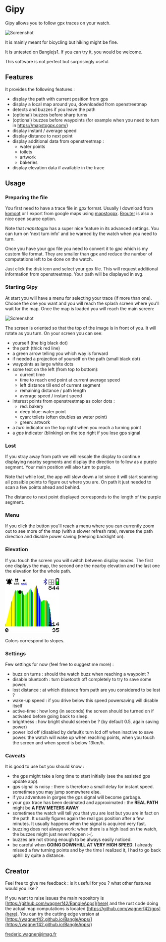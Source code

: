 # Gipy

Gipy allows you to follow gpx traces on your watch.

![Screenshot](splash.png)


It is mainly meant for bicycling but hiking might be fine.

It is untested on Banglejs1. If you can try it, you would be welcome.

This software is not perfect but surprisingly useful.

## Features

It provides the following features :

- display the path with current position from gps
- display a local map around you, downloaded from openstreetmap
- detects and buzzes if you leave the path
- (optional) buzzes before sharp turns
- (optional) buzzes before waypoints 
(for example when you need to turn in https://mapstogpx.com/)
- display instant / average speed
- display distance to next point
- display additional data from openstreetmap :
    - water points
    - toilets
    - artwork
    - bakeries
- display elevation data if available in the trace

## Usage

### Preparing the file

You first need to have a trace file in *gpx* format.
Usually I download from [komoot](https://www.komoot.com/) or I export
from google maps using [mapstogpx](https://mapstogpx.com/). [Brouter](https://brouter.damsy.net) is
also a nice open source option.

Note that *mapstogpx* has a super nice feature in its advanced settings.
You can turn on 'next turn info' and be warned by the watch when you need to turn.

Once you have your gpx file you need to convert it to *gpc* which is my custom file format.
They are smaller than gpx and reduce the number of computations left to be done on the watch.

Just click the disk icon and select your gpx file.
This will request additional information from openstreetmap.
Your path will be displayed in svg.

### Starting Gipy

At start you will have a menu for selecting your trace (if more than one).
Choose the one you want and you will reach the splash screen where you'll wait for the map.
Once the map is loaded you will reach the main screen:

![Screenshot](legend.png)

The screen is oriented so that the top of the image is in front of you.
It will rotate as you turn.
On your screen you can see:

- yourself (the big black dot)
- the path (thick red line)
- a green arrow telling you which way is forward
- if needed a projection of yourself on the path (small black dot)
- waypoints as large white dots
- some text on the left (from top to bottom):
    * current time
    * time to reach end point at current average speed
    * left distance till end of current segment
    * remaining distance / path length
    * average speed / instant speed
- interest points from openstreetmap as color dots :
    * red: bakery
    * deep blue: water point
    * cyan: toilets (often doubles as water point)
    * green: artwork
- a *turn* indicator on the top right when you reach a turning point
- a *gps* indicator (blinking) on the top right if you lose gps signal

### Lost

If you stray away from path we will rescale the display to continue displaying nearby segments and
display the direction to follow as a purple segment. Your main position will also turn to purple.

Note that while lost, the app will slow down a lot since it will start scanning all possible points to figure out where you
are. On path it just needed to scan a few points ahead and behind.

The distance to next point displayed corresponds to the length of the purple segment.

### Menu

If you click the button you'll reach a menu where you can currently zoom out to see more of the map
(with a slower refresh rate), reverse the path direction and disable power saving (keeping backlight on).

### Elevation

If you touch the screen you will switch between display modes.
The first one displays the map, the second one the nearby elevation and the last one the elevation
for the whole path.

![Screenshot](heights.png)

Colors correspond to slopes.

### Settings

Few settings for now (feel free to suggest me more) :

- buzz on turns : should the watch buzz when reaching a waypoint ?
- disable bluetooth : turn bluetooth off completely to try to save some power. 
- lost distance : at which distance from path are you considered to be lost ?
- wake-up speed : if you drive below this speed powersaving will disable itself
- active-time : how long (in seconds) the screen should be turned on if activated before going back to sleep.
- brightness : how bright should screen be ? (by default 0.5, again saving power)
- power lcd off (disabled by default): turn lcd off when inactive to save power. the watch will wake up when reaching points,
when you touch the screen and when speed is below 13km/h.

### Caveats

It is good to use but you should know :

- the gps might take a long time to start initially (see the assisted gps update app).
- gps signal is noisy : there is therefore a small delay for instant speed. sometimes you may jump somewhere else.
- if you adventure in gorges the gps signal will become garbage.
- your gpx trace has been decimated and approximated : the **REAL PATH** might be **A FEW METERS AWAY**
- sometimes the watch will tell you that you are lost but you are in fact on the path. It usually figures again
the real gps position after a few minutes. It usually happens when the signal is acquired very fast.
- buzzing does not always work: when there is a high load on the watch, the buzzes might just never happen :-(.
- buzzes are not strong enough to be always easily noticed.
- be careful when **GOING DOWNHILL AT VERY HIGH SPEED**. I already missed a few turning points and by the time I realized it,
I had to go back uphill by quite a distance.

## Creator

Feel free to give me feedback : is it useful for you ? what other features would you like ?

If you want to raise issues the main repository is [https://github.com/wagnerf42/BangleApps](here) and
the rust code doing the actual map computations is located [https://github.com/wagnerf42/gps](here).
You can try the cutting edge version at [https://wagnerf42.github.io/BangleApps/](https://wagnerf42.github.io/BangleApps/)

frederic.wagner@imag.fr
